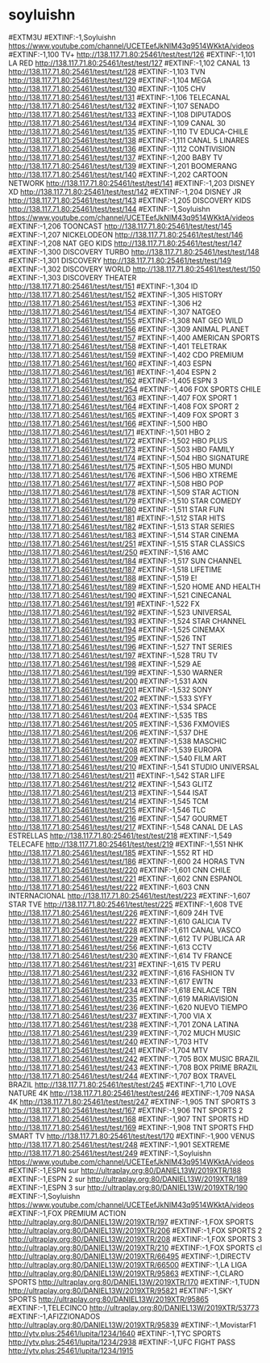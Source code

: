# soyluishn
#EXTM3U #EXTINF:-1,Soyluishn https://www.youtube.com/channel/UCETEefJkNIM43q9514WKktA/videos #EXTINF:-1,100 TV+ http://138.117.71.80:25461/test/test/126 #EXTINF:-1,101 LA RED http://138.117.71.80:25461/test/test/127 #EXTINF:-1,102 CANAL 13 http://138.117.71.80:25461/test/test/128 #EXTINF:-1,103 TVN http://138.117.71.80:25461/test/test/129 #EXTINF:-1,104 MEGA http://138.117.71.80:25461/test/test/130 #EXTINF:-1,105 CHV http://138.117.71.80:25461/test/test/131 #EXTINF:-1,106 TELECANAL http://138.117.71.80:25461/test/test/132 #EXTINF:-1,107 SENADO http://138.117.71.80:25461/test/test/133 #EXTINF:-1,108 DIPUTADOS http://138.117.71.80:25461/test/test/134 #EXTINF:-1,109 CANAL 30 http://138.117.71.80:25461/test/test/135 #EXTINF:-1,110 TV EDUCA-CHILE http://138.117.71.80:25461/test/test/138 #EXTINF:-1,111 CANAL 5 LINARES http://138.117.71.80:25461/test/test/136 #EXTINF:-1,112 CONTIVISION http://138.117.71.80:25461/test/test/137 #EXTINF:-1,200 BABY TV http://138.117.71.80:25461/test/test/139 #EXTINF:-1,201 BOOMERANG http://138.117.71.80:25461/test/test/140 #EXTINF:-1,202 CARTOON NETWORK http://138.117.71.80:25461/test/test/141 #EXTINF:-1,203 DISNEY XD http://138.117.71.80:25461/test/test/142 #EXTINF:-1,204 DISNEY JR http://138.117.71.80:25461/test/test/143 #EXTINF:-1,205 DISCOVERY KIDS http://138.117.71.80:25461/test/test/144 #EXTINF:-1,Soyluishn https://www.youtube.com/channel/UCETEefJkNIM43q9514WKktA/videos #EXTINF:-1,206 TOONCAST http://138.117.71.80:25461/test/test/145 #EXTINF:-1,207 NICKELODEON http://138.117.71.80:25461/test/test/146 #EXTINF:-1,208 NAT GEO KIDS http://138.117.71.80:25461/test/test/147 #EXTINF:-1,300 DISCOVERY TURBO http://138.117.71.80:25461/test/test/148 #EXTINF:-1,301 DISCOVERY http://138.117.71.80:25461/test/test/149 #EXTINF:-1,302 DISCOVERY WORLD http://138.117.71.80:25461/test/test/150 #EXTINF:-1,303 DISCOVERY THEATER http://138.117.71.80:25461/test/test/151 #EXTINF:-1,304 ID http://138.117.71.80:25461/test/test/152 #EXTINF:-1,305 HISTORY http://138.117.71.80:25461/test/test/153 #EXTINF:-1,306 H2 http://138.117.71.80:25461/test/test/154 #EXTINF:-1,307 NATGEO http://138.117.71.80:25461/test/test/155 #EXTINF:-1,308 NAT GEO WILD http://138.117.71.80:25461/test/test/156 #EXTINF:-1,309 ANIMAL PLANET http://138.117.71.80:25461/test/test/157 #EXTINF:-1,400 AMERICAN SPORTS http://138.117.71.80:25461/test/test/158 #EXTINF:-1,401 TELETRAK http://138.117.71.80:25461/test/test/159 #EXTINF:-1,402 CDO PREMIUM http://138.117.71.80:25461/test/test/160 #EXTINF:-1,403 ESPN http://138.117.71.80:25461/test/test/161 #EXTINF:-1,404 ESPN 2 http://138.117.71.80:25461/test/test/162 #EXTINF:-1,405 ESPN 3 http://138.117.71.80:25461/test/test/254 #EXTINF:-1,406 FOX SPORTS CHILE http://138.117.71.80:25461/test/test/163 #EXTINF:-1,407 FOX SPORT 1 http://138.117.71.80:25461/test/test/164 #EXTINF:-1,408 FOX SPORT 2 http://138.117.71.80:25461/test/test/165 #EXTINF:-1,409 FOX SPORT 3 http://138.117.71.80:25461/test/test/166 #EXTINF:-1,500 HBO http://138.117.71.80:25461/test/test/171 #EXTINF:-1,501 HBO 2 http://138.117.71.80:25461/test/test/172 #EXTINF:-1,502 HBO PLUS http://138.117.71.80:25461/test/test/173 #EXTINF:-1,503 HBO FAMILY http://138.117.71.80:25461/test/test/174 #EXTINF:-1,504 HBO SIGNATURE http://138.117.71.80:25461/test/test/175 #EXTINF:-1,505 HBO MUNDI http://138.117.71.80:25461/test/test/176 #EXTINF:-1,506 HBO XTREME http://138.117.71.80:25461/test/test/177 #EXTINF:-1,508 HBO POP http://138.117.71.80:25461/test/test/178 #EXTINF:-1,509 STAR ACTION http://138.117.71.80:25461/test/test/179 #EXTINF:-1,510 STAR COMEDY http://138.117.71.80:25461/test/test/180 #EXTINF:-1,511 STAR FUN http://138.117.71.80:25461/test/test/181 #EXTINF:-1,512 STAR HITS http://138.117.71.80:25461/test/test/182 #EXTINF:-1,513 STAR SERIES http://138.117.71.80:25461/test/test/183 #EXTINF:-1,514 STAR CINEMA http://138.117.71.80:25461/test/test/251 #EXTINF:-1,515 STAR CLASSICS http://138.117.71.80:25461/test/test/250 #EXTINF:-1,516 AMC http://138.117.71.80:25461/test/test/184 #EXTINF:-1,517 SUN CHANNEL http://138.117.71.80:25461/test/test/187 #EXTINF:-1,518 LIFETIME http://138.117.71.80:25461/test/test/188 #EXTINF:-1,519 E! http://138.117.71.80:25461/test/test/189 #EXTINF:-1,520 HOME AND HEALTH http://138.117.71.80:25461/test/test/190 #EXTINF:-1,521 CINECANAL http://138.117.71.80:25461/test/test/191 #EXTINF:-1,522 FX http://138.117.71.80:25461/test/test/192 #EXTINF:-1,523 UNIVERSAL http://138.117.71.80:25461/test/test/193 #EXTINF:-1,524 STAR CHANNEL http://138.117.71.80:25461/test/test/194 #EXTINF:-1,525 CINEMAX http://138.117.71.80:25461/test/test/195 #EXTINF:-1,526 TNT http://138.117.71.80:25461/test/test/196 #EXTINF:-1,527 TNT SERIES http://138.117.71.80:25461/test/test/197 #EXTINF:-1,528 TRU TV http://138.117.71.80:25461/test/test/198 #EXTINF:-1,529 AE http://138.117.71.80:25461/test/test/199 #EXTINF:-1,530 WARNER http://138.117.71.80:25461/test/test/200 #EXTINF:-1,531 AXN http://138.117.71.80:25461/test/test/201 #EXTINF:-1,532 SONY http://138.117.71.80:25461/test/test/202 #EXTINF:-1,533 SYFY http://138.117.71.80:25461/test/test/203 #EXTINF:-1,534 SPACE http://138.117.71.80:25461/test/test/204 #EXTINF:-1,535 TBS http://138.117.71.80:25461/test/test/205 #EXTINF:-1,536 FXMOVIES http://138.117.71.80:25461/test/test/206 #EXTINF:-1,537 DHE http://138.117.71.80:25461/test/test/207 #EXTINF:-1,538 MASCHIC http://138.117.71.80:25461/test/test/208 #EXTINF:-1,539 EUROPA http://138.117.71.80:25461/test/test/209 #EXTINF:-1,540 FILM ART http://138.117.71.80:25461/test/test/210 #EXTINF:-1,541 STUDIO UNIVERSAL http://138.117.71.80:25461/test/test/211 #EXTINF:-1,542 STAR LIFE http://138.117.71.80:25461/test/test/212 #EXTINF:-1,543 GLITZ http://138.117.71.80:25461/test/test/213 #EXTINF:-1,544 ISAT http://138.117.71.80:25461/test/test/214 #EXTINF:-1,545 TCM http://138.117.71.80:25461/test/test/215 #EXTINF:-1,546 TLC http://138.117.71.80:25461/test/test/216 #EXTINF:-1,547 GOURMET http://138.117.71.80:25461/test/test/217 #EXTINF:-1,548 CANAL DE LAS ESTRELLAS http://138.117.71.80:25461/test/test/218 #EXTINF:-1,549 TELECAFE http://138.117.71.80:25461/test/test/219 #EXTINF:-1,551 NHK http://138.117.71.80:25461/test/test/185 #EXTINF:-1,552 RT HD http://138.117.71.80:25461/test/test/186 #EXTINF:-1,600 24 HORAS TVN http://138.117.71.80:25461/test/test/220 #EXTINF:-1,601 CNN CHILE http://138.117.71.80:25461/test/test/221 #EXTINF:-1,602 CNN ESPANOL http://138.117.71.80:25461/test/test/222 #EXTINF:-1,603 CNN INTERNACIONAL http://138.117.71.80:25461/test/test/223 #EXTINF:-1,607 STAR TVE http://138.117.71.80:25461/test/test/225 #EXTINF:-1,608 TVE http://138.117.71.80:25461/test/test/226 #EXTINF:-1,609 24H TVE http://138.117.71.80:25461/test/test/227 #EXTINF:-1,610 GALICIA TV http://138.117.71.80:25461/test/test/228 #EXTINF:-1,611 CANAL VASCO http://138.117.71.80:25461/test/test/229 #EXTINF:-1,612 TV PÚBLICA AR http://138.117.71.80:25461/test/test/256 #EXTINF:-1,613 CCTV http://138.117.71.80:25461/test/test/230 #EXTINF:-1,614 TV FRANCE http://138.117.71.80:25461/test/test/231 #EXTINF:-1,615 TV PERU http://138.117.71.80:25461/test/test/232 #EXTINF:-1,616 FASHION TV http://138.117.71.80:25461/test/test/233 #EXTINF:-1,617 EWTN http://138.117.71.80:25461/test/test/234 #EXTINF:-1,618 ENLACE TBN http://138.117.71.80:25461/test/test/235 #EXTINF:-1,619 MARIAVISION http://138.117.71.80:25461/test/test/236 #EXTINF:-1,620 NUEVO TIEMPO http://138.117.71.80:25461/test/test/237 #EXTINF:-1,700 VIA X http://138.117.71.80:25461/test/test/238 #EXTINF:-1,701 ZONA LATINA http://138.117.71.80:25461/test/test/239 #EXTINF:-1,702 MUCH MUSIC http://138.117.71.80:25461/test/test/240 #EXTINF:-1,703 HTV http://138.117.71.80:25461/test/test/241 #EXTINF:-1,704 MTV http://138.117.71.80:25461/test/test/242 #EXTINF:-1,705 BOX MUSIC BRAZIL http://138.117.71.80:25461/test/test/243 #EXTINF:-1,708 BOX PRIME BRAZIL http://138.117.71.80:25461/test/test/244 #EXTINF:-1,707 BOX TRAVEL BRAZIL http://138.117.71.80:25461/test/test/245 #EXTINF:-1,710 LOVE NATURE 4K http://138.117.71.80:25461/test/test/246 #EXTINF:-1,709 NASA 4K http://138.117.71.80:25461/test/test/247 #EXTINF:-1,905 TNT SPORTS 3 http://138.117.71.80:25461/test/test/167 #EXTINF:-1,906 TNT SPORTS 2 http://138.117.71.80:25461/test/test/168 #EXTINF:-1,907 TNT SPORTS HD http://138.117.71.80:25461/test/test/169 #EXTINF:-1,908 TNT SPORTS FHD SMART TV http://138.117.71.80:25461/test/test/170 #EXTINF:-1,900 VENUS http://138.117.71.80:25461/test/test/248 #EXTINF:-1,901 SEXTREME http://138.117.71.80:25461/test/test/249 #EXTINF:-1,Soyluishn https://www.youtube.com/channel/UCETEefJkNIM43q9514WKktA/videos #EXTINF:-1,ESPN sur http://ultraplay.org:80/DANIEL13W/2019XTR/188 #EXTINF:-1,ESPN 2 sur http://ultraplay.org:80/DANIEL13W/2019XTR/189 #EXTINF:-1,ESPN 3 sur http://ultraplay.org:80/DANIEL13W/2019XTR/190 #EXTINF:-1,Soyluishn https://www.youtube.com/channel/UCETEefJkNIM43q9514WKktA/videos #EXTINF:-1,FOX PREMIUM ACTION http://ultraplay.org:80/DANIEL13W/2019XTR/197 #EXTINF:-1,FOX SPORTS http://ultraplay.org:80/DANIEL13W/2019XTR/206 #EXTINF:-1,FOX SPORTS 2 http://ultraplay.org:80/DANIEL13W/2019XTR/208 #EXTINF:-1,FOX SPORTS 3 http://ultraplay.org:80/DANIEL13W/2019XTR/210 #EXTINF:-1,FOX SPORTS cl http://ultraplay.org:80/DANIEL13W/2019XTR/66495 #EXTINF:-1,DIRECTV http://ultraplay.org:80/DANIEL13W/2019XTR/66500 #EXTINF:-1,LA LIGA http://ultraplay.org:80/DANIEL13W/2019XTR/95863 #EXTINF:-1,CLARO SPORTS http://ultraplay.org:80/DANIEL13W/2019XTR/170 #EXTINF:-1,TUDN http://ultraplay.org:80/DANIEL13W/2019XTR/95821 #EXTINF:-1,SKY SPORTS http://ultraplay.org:80/DANIEL13W/2019XTR/95865 #EXTINF:-1,TELECINCO http://ultraplay.org:80/DANIEL13W/2019XTR/53773 #EXTINF:-1,AFIZZIONADOS http://ultraplay.org:80/DANIEL13W/2019XTR/95839 #EXTINF:-1,MovistarF1 http://ytv.plus:25461/lupita/1234/1640 #EXTINF:-1,TYC SPORTS http://ytv.plus:25461/lupita/1234/2938 #EXTINF:-1,UFC FIGHT PASS http://ytv.plus:25461/lupita/1234/1915
